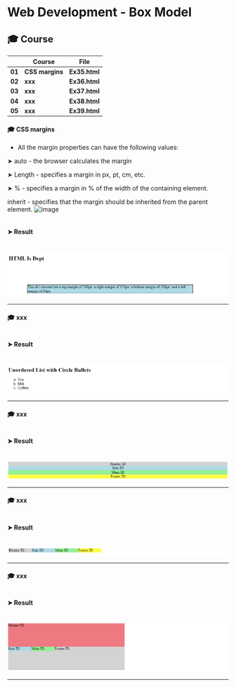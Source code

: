 # Web Development - Box Model


## 🎓 Course

|      |	**Course** |	**File** |
| ---- | ---- | ---- |
| **01**	| **CSS margins** | **Ex35.html** |
| **02**	| **xxx** | **Ex36.html** |
| **03**	| **xxx** | **Ex37.html** |
| **04**	| **xxx** | **Ex38.html** |
| **05**	| **xxx** | **Ex39.html** |



#### 🎓 CSS margins

* All the margin properties can have the following values:

➤ auto - the browser calculates the margin

➤ Length - specifies a margin in px, pt, cm, etc.

➤ % - specifies a margin in % of the width of the containing element.

inherit - specifies that the margin should be inherited from the parent element.
![image](https://github.com/LazyDelon/Web-Dev-Projects/assets/153699726/70f34113-2a2c-4322-bca8-688af499f976)


```Ex35.html

```
#### ➤ Result

&nbsp; <img src="./Images/Ex35 Results.png" alt="Ex35 Results"/>

___

#### 🎓 xxx

```Ex36.html

```
#### ➤ Result

&nbsp; <img src="./Images/Ex36 Results.png" alt="Ex36 Results"/>

___

#### 🎓 xxx

```Ex37.html

```
#### ➤ Result

&nbsp; <img src="./Images/Ex37 Results.png" alt="Ex37 Results"/>

___

#### 🎓 xxx

```Ex38.html

```
#### ➤ Result

&nbsp; <img src="./Images/Ex38 Results.png" alt="Ex38 Results"/>

___

#### 🎓 xxx

```Ex39.html

```
#### ➤ Result

&nbsp; <img src="./Images/Ex39 Results.png" alt="Ex39 Results"/>

___

